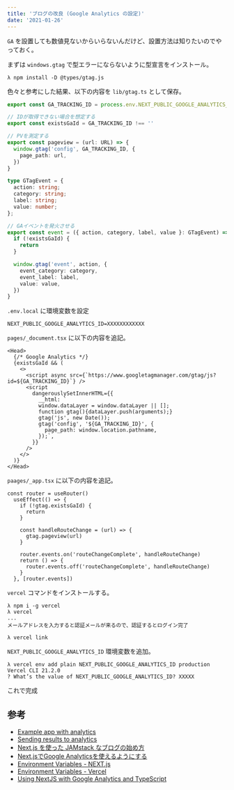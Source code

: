```yaml
---
title: 'ブログの改良 (Google Analytics の設定)'
date: '2021-01-26'
---
```


`GA` を設置しても数値見ないからいらないんだけど、設置方法は知りたいのでやっておく。

まずは `windows.gtag` で型エラーにならないように型宣言をインストール。

```shell
λ npm install -D @types/gtag.js
```

色々と参考にした結果、以下の内容を `lib/gtag.ts` として保存。

```ts
export const GA_TRACKING_ID = process.env.NEXT_PUBLIC_GOOGLE_ANALYTICS_ID

// IDが取得できない場合を想定する
export const existsGaId = GA_TRACKING_ID !== ''

// PVを測定する
export const pageview = (url: URL) => {
  window.gtag('config', GA_TRACKING_ID, {
    page_path: url,
  })
}

type GTagEvent = {
  action: string;
  category: string;
  label: string;
  value: number;
};

// GAイベントを発火させる
export const event = ({ action, category, label, value }: GTagEvent) => {
  if (!existsGaId) {
    return
  }

  window.gtag('event', action, {
    event_category: category,
    event_label: label,
    value: value,
  })
}
```

`.env.local` に環境変数を設定

```env
NEXT_PUBLIC_GOOGLE_ANALYTICS_ID=XXXXXXXXXXXX
```

`pages/_document.tsx` に以下の内容を追記。

```tsx
<Head>
  {/* Google Analytics */}
  {existsGaId && (
    <>
      <script async src={`https://www.googletagmanager.com/gtag/js?id=${GA_TRACKING_ID}`} />
      <script
        dangerouslySetInnerHTML={{
          __html: `
          window.dataLayer = window.dataLayer || [];
          function gtag(){dataLayer.push(arguments);}
          gtag('js', new Date());
          gtag('config', '${GA_TRACKING_ID}', {
            page_path: window.location.pathname,
          });`,
        }}
      />
    </>
  )}
</Head>
```

`paages/_app.tsx` に以下の内容を追記。

```tsx
const router = useRouter()
  useEffect(() => {
    if (!gtag.existsGaId) {
      return
    }
    
    const handleRouteChange = (url) => {
      gtag.pageview(url)
    }
    
    router.events.on('routeChangeComplete', handleRouteChange)
    return () => {
      router.events.off('routeChangeComplete', handleRouteChange)
    }
  }, [router.events])
```

`vercel` コマンドをインストールする。

```shell
λ npm i -g vercel
λ vercel
...
メールアドレスを入力すると認証メールが来るので、認証するとログイン完了

λ vercel link
```

`NEXT_PUBLIC_GOOGLE_ANALYTICS_ID` 環境変数を追加。

```shell
λ vercel env add plain NEXT_PUBLIC_GOOGLE_ANALYTICS_ID production
Vercel CLI 21.2.0
? What’s the value of NEXT_PUBLIC_GOOGLE_ANALYTICS_ID? XXXXX
```

これで完成

## 参考

- [Example app with analytics](https://github.com/vercel/next.js/tree/canary/examples/with-google-analytics)
- [Sending results to analytics](https://nextjs.org/docs/advanced-features/measuring-performance#sending-results-to-analytics)
- [Next.js を使った JAMstack なブログの始め方](https://gotohayato.com/content/517/#google-analytics-%E3%82%92%E8%BF%BD%E5%8A%A0%E3%81%99%E3%82%8B)
- [Next.jsでGoogle Analyticsを使えるようにする](https://panda-program.com/posts/nextjs-google-analytics)
- [Environment Variables - NEXT.js](https://nextjs.org/docs/basic-features/environment-variables#exposing-environment-variables-to-the-browser)
- [Environment Variables - Vercel](https://vercel.com/docs/environment-variables)
- [Using NextJS with Google Analytics and TypeScript](https://medium.com/frontend-digest/using-nextjs-with-google-analytics-and-typescript-620ba2359dea)